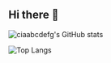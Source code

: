## Hi there 👋

![ciaabcdefg's GitHub stats](https://github-readme-stats.vercel.app/api?username=ciaabcdefg&show_icons=true&theme=dark)

![Top Langs](https://github-readme-stats.vercel.app/api/top-langs/?username=ciaabcdefg&layout=compact&theme=dark)
